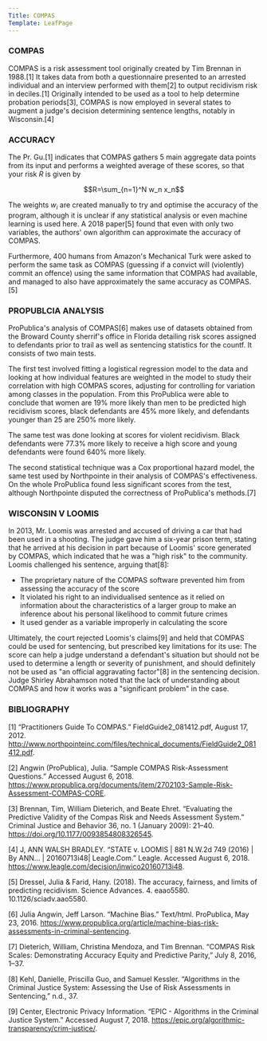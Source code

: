 ```yaml
---
Title: COMPAS
Template: LeafPage
---
```


### COMPAS

COMPAS is a risk assessment tool originally created by Tim Brennan in 1988.[1] It takes data from both a questionnaire presented to an arrested individual and an interview performed with them[2] to output recidivism risk in deciles.[1]
Originally intended to be used as a tool to help determine probation periods[3], COMPAS is now employed in several states to augment a judge's decision determining sentence lengths, notably in Wisconsin.[4]

### ACCURACY

The Pr. Gu.[1] indicates that COMPAS gathers 5 main aggregate data points from its input and performs a weighted average of these scores, so that your risk $R$ is given by

$$R=\sum_{n=1}^N w_n x_n$$




The weights $w_i$ are created manually to try and optimise the accuracy of the program, although it is unclear if any statistical analysis or even machine learning is used here. A 2018 paper[5] found that even with only two variables, the authors' own algorithm can approximate the accuracy of COMPAS.

Furthermore, 400 humans from Amazon's Mechanical Turk were asked to perform the same task as COMPAS (guessing if a convict will (violently) commit an offence) using the same information that COMPAS had available, and managed to also have approximately the same accuracy as COMPAS.[5]

### PROPUBLCIA ANALYSIS

ProPublica's analysis of COMPAS[6] makes use of datasets obtained from the Broward County sherrif's office in Florida detailing risk scores assigned to defendants prior to trail as well as sentencing statistics for the countf. It consists of two main tests.

The first test involved fitting a logistical regression model to the data and looking at how individual features are weighted in the model to study their correlation with high COMPAS scores, adjusting for controlling for variation among classes in the population. From this ProPublica were able to conclude that women are 19% more likely than men to be predicted high recidivism scores, black defendants are 45% more likely, and defendants younger than 25 are 250% more likely.

The same test was done looking at scores for violent recidivism. Black defendants were 77.3% more likely to receive a high score and young defendants were found 640% more likely.

The second statistical technique was a Cox proportional hazard model, the same test used by Northpointe in their analysis of COMPAS's effectiveness. On the whole ProPublica found less significant scores from the test, although Northpointe disputed the correctness of ProPublica's methods.[7]

### WISCONSIN V LOOMIS

In 2013, Mr. Loomis was arrested and accused of driving a car that had been used in a shooting. The judge gave him a six-year prison term, stating that he arrived at his decision in part because of Loomis' score generated by COMPAS, which indicated that he was a "high risk" to the community. Loomis challenged his sentence, arguing that[8]:

* The proprietary nature of the COMPAS software prevented him from assessing the accuracy of the score
* It violated his right to an individualised sentence as it relied on information about the characteristics of a larger group to make an inference about his personal likelihood to commit future crimes
* It used gender as a variable improperly in calculating the score

Ultimately, the court rejected Loomis's claims[9] and held that COMPAS could be used for sentencing, but prescribed key limitations for its use: The score can help a judge understand a defendant's situation but should not be used to determine a length or severity of punishment, and should definitely not be used as "an official aggravating factor"[8] in the sentencing decision. Judge Shirley Abrahamson noted that the lack of understanding about COMPAS and how it works was a "significant problem" in the case.

### BIBLIOGRAPHY

[1] “Practitioners Guide To COMPAS.” FieldGuide2_081412.pdf, August 17, 2012. http://www.northpointeinc.com/files/technical_documents/FieldGuide2_081412.pdf.

[2] Angwin (ProPublica), Julia. “Sample COMPAS Risk-Assessment Questions.” Accessed August 6, 2018. https://www.propublica.org/documents/item/2702103-Sample-Risk-Assessment-COMPAS-CORE.

[3] Brennan, Tim, William Dieterich, and Beate Ehret. “Evaluating the Predictive Validity of the Compas Risk and Needs Assessment System.” Criminal Justice and Behavior 36, no. 1 (January 2009): 21–40. https://doi.org/10.1177/0093854808326545.

[4] J, ANN WALSH BRADLEY. “STATE v. LOOMIS | 881 N.W.2d 749 (2016) | By ANN... | 20160713i48| Leagle.Com.” Leagle. Accessed August 6, 2018. https://www.leagle.com/decision/inwico20160713i48.

[5] Dressel, Julia & Farid, Hany. (2018). The accuracy, fairness, and limits of predicting recidivism. Science Advances. 4. eaao5580. 10.1126/sciadv.aao5580. 

[6] Julia Angwin, Jeff Larson. “Machine Bias.” Text/html. ProPublica, May 23, 2016. https://www.propublica.org/article/machine-bias-risk-assessments-in-criminal-sentencing.

[7] Dieterich, William, Christina Mendoza, and Tim Brennan. “COMPAS Risk Scales: Demonstrating Accuracy Equity and Predictive Parity,” July 8, 2016, 1–37.

[8] Kehl, Danielle, Priscilla Guo, and Samuel Kessler. “Algorithms in the Criminal Justice System: Assessing the Use of Risk Assessments in Sentencing,” n.d., 37.

[9] Center, Electronic Privacy Information. “EPIC - Algorithms in the Criminal Justice System.” Accessed August 7, 2018. https://epic.org/algorithmic-transparency/crim-justice/.
